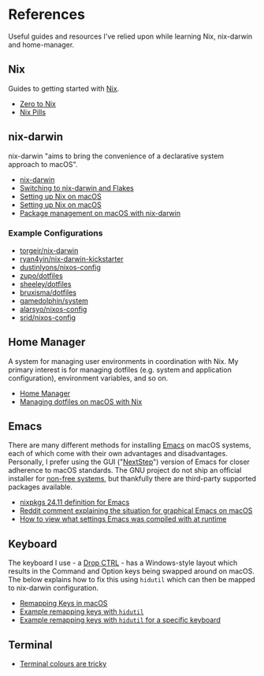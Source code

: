 # References

Useful guides and resources I've relied upon while learning Nix, nix-darwin and home-manager.

## Nix

Guides to getting started with [Nix](https://nixos.org).

* [Zero to Nix](https://zero-to-nix.com)
* [Nix Pills](https://nixos.org/guides/nix-pills/)

## nix-darwin

nix-darwin "aims to bring the convenience of a declarative system approach to macOS".

* [nix-darwin](https://github.com/LnL7/nix-darwin)
* [Switching to nix-darwin and Flakes](https://evantravers.com/articles/2024/02/06/switching-to-nix-darwin-and-flakes/)
* [Setting up Nix on macOS](https://nixcademy.com/posts/nix-on-macos/)
* [Setting up Nix on macOS](https://davi.sh/til/nix/nix-macos-setup/)
* [Package management on macOS with nix-darwin](https://davi.sh/blog/2024/01/nix-darwin/)

### Example Configurations

* [torgeir/nix-darwin](https://github.com/torgeir/nix-darwin)
* [ryan4yin/nix-darwin-kickstarter](https://github.com/ryan4yin/nix-darwin-kickstarter)
* [dustinlyons/nixos-config](https://github.com/dustinlyons/nixos-config)
* [zupo/dotfiles](https://github.com/zupo/dotfiles)
* [sheeley/dotfiles](https://github.com/sheeley/dotfiles)
* [bruxisma/dotfiles](https://github.com/bruxisma/dotfiles)
* [gamedolphin/system](https://github.com/gamedolphin/system)
* [alarsyo/nixos-config](https://git.alarsyo.net/alarsyo/nixos-config)
* [srid/nixos-config](https://github.com/srid/nixos-config)

## Home Manager

A system for managing user environments in coordination with Nix. My primary interest is for managing dotfiles (e.g. system and application configuration), environment variables, and so on.

* [Home Manager](https://github.com/nix-community/home-manager)
* [Managing dotfiles on macOS with Nix](https://davi.sh/blog/2024/02/nix-home-manager/)

## Emacs

There are many different methods for installing [Emacs](https://www.gnu.org/software/emacs/) on macOS systems, each of which come with their own advantages and disadvantages. Personally, I prefer using the GUI ("[NextStep](https://github.com/emacs-mirror/emacs/blob/master/etc/NEXTSTEP)") version of Emacs for closer adherence to macOS standards. The GNU project do not ship an official installer for [non-free systems](https://www.gnu.org/software/emacs/download.html#nonfree), but thankfully there are third-party supported packages available.

* [nixpkgs 24.11 definition for Emacs](https://github.com/NixOS/nixpkgs/blob/nixos-24.11/pkgs/applications/editors/emacs/sources.nix)
* [Reddit comment explaining the situation for graphical Emacs on macOS](https://www.reddit.com/r/emacs/comments/1heyuq4/comment/m27fo42/)
* [How to view what settings Emacs was compiled with at runtime](https://emacs.stackexchange.com/a/35512)

## Keyboard

The keyboard I use - a [Drop CTRL](https://drop.com/buy/drop-ctrl-mechanical-keyboard) - has a Windows-style layout which results in the Command and Option keys being swapped around on macOS. The below explains how to fix this using `hidutil` which can then be mapped to nix-darwin configuration.

* [Remapping Keys in macOS](https://developer.apple.com/library/archive/technotes/tn2450/_index.html)
* [Example remapping keys with `hidutil`](https://github.com/ghostty-org/ghostty/discussions/3493#discussioncomment-11678819)
* [Example remapping keys with `hidutil` for a specific keyboard](https://github.com/LnL7/nix-darwin/issues/905#issuecomment-2340195913)

## Terminal

* [Terminal colours are tricky](https://jvns.ca/blog/2024/10/01/terminal-colours/)
